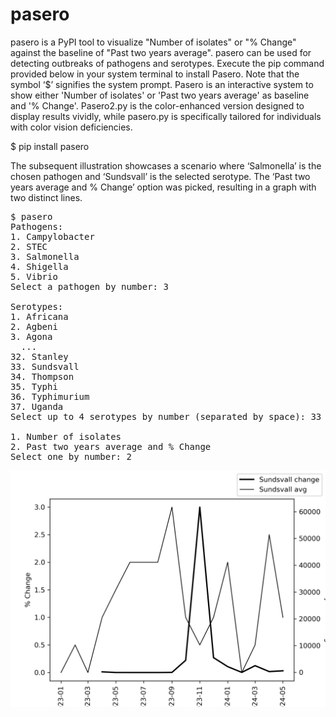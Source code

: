 # pasero

pasero is a PyPI tool to visualize "Number of isolates" or "% Change" against the baseline of "Past two years average". pasero can be used for detecting outbreaks of pathogens and serotypes.
Execute the pip command provided below in your system terminal to install Pasero. 
Note that the symbol ‘$’ signifies the system prompt. Pasero is an interactive system to show either 'Number of isolates' or 'Past two years average' as baseline and '% Change'. Pasero2.py is the color-enhanced version designed to display results vividly, while pasero.py is specifically tailored for individuals with color vision deficiencies.

$ pip install pasero

The subsequent illustration showcases a scenario where ‘Salmonella’ is the chosen pathogen and ‘Sundsvall’ is the selected serotype. The ‘Past two years average and % Change’ option was picked, resulting in a graph with two distinct lines.

<pre>
$ pasero
Pathogens:
1. Campylobacter
2. STEC
3. Salmonella
4. Shigella
5. Vibrio
Select a pathogen by number: 3

Serotypes:
1. Africana
2. Agbeni
3. Agona
  ...
32. Stanley
33. Sundsvall
34. Thompson
35. Typhi
36. Typhimurium
37. Uganda
Select up to 4 serotypes by number (separated by space): 33

1. Number of isolates
2. Past two years average and % Change
Select one by number: 2
</pre>
<img src='https://github.com/y-takefuji/pasero/raw/main/Salmonella_Sundsvall.png' width=640 hight=480>

